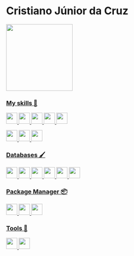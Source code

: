 # Cristiano Júnior da Cruz

 <div>
  <a href="https://github.com/cristiano-linvix">
<!--   <img height="180em" src="https://github-stats-livid.vercel.app/api?username=cristiano-linvix&show_icons=true&theme=dark&include_all_commits=true&count_private=true"/> -->
  <img height="180em" src="https://app-53q4p6u4zq-uc.a.run.app/?username=cristiano-linvix&show_icons=true&theme=dark&include_all_commits=true&count_private=true"/>
</div>

### My skills 🚀

<p>
   <img src="https://img.shields.io/badge/PHP-02569B?style=for-the-badge&logo=php&logoColor=white" height="30"/>
   <img src="https://img.shields.io/badge/laravel-E34F26?style=for-the-badge&logo=laravel&logoColor=white" height="30"/>
   <img src="https://img.shields.io/badge/lumen-E34F26?style=for-the-badge&logo=lumen&logoColor=white" height="30"/>
   <img src="https://img.shields.io/badge/bootstrap-563d7c?style=for-the-badge&logo=bootstrap&logoColor=white" height="30"/>
   <img src="https://img.shields.io/badge/Vue.js-35495E?style=for-the-badge&logo=vue.js&logoColor=4FC08D" height="30"/>
</p>
<p>
   <img src="https://img.shields.io/badge/react-563d7c?style=for-the-badge&logo=react&logoColor=#61DAFB" height="30"/>
   <img src="https://img.shields.io/badge/react--native-563d7c?style=for-the-badge&logo=react&logoColor=#61DAFB" height="30"/>
   <img src="https://img.shields.io/badge/styled--components-DB7093?style=for-the-badge&logo=styled-components&logoColor=white" height="30"/>
</p>

### Databases 🖌️

<p>
  <img src="https://img.shields.io/badge/-MySQL-F29111?style=for-the-badge&logo=mysql&logoColor=white" height="30"/>
  <img src="https://img.shields.io/badge/MariaDB-003545?style=for-the-badge&logo=mariadb&logoColor=white" height="30"/>
  <img src="https://img.shields.io/badge/PostgreSQL-316192?style=for-the-badge&logo=postgresql&logoColor=white" height="30"/>
  <img src="https://img.shields.io/badge/MongoDB-4EA94B?style=for-the-badge&logo=mongodb&logoColor=white" height="30"/>
  <img src="https://img.shields.io/badge/Firebase-F29D0C?style=for-the-badge&logo=firebase&logoColor=white" height="30"/>
  <img src="https://img.shields.io/badge/SQLite-07405E?style=for-the-badge&logo=sqlite&logoColor=white" height="30"/>
</p>

### Package Manager 📦
<p>
    <img src="https://img.shields.io/badge/Composer-885630?style=for-the-badge&logo=composer&logoColor=white" height="30"/>
    <img src="https://img.shields.io/badge/NPM-c43031?style=for-the-badge&logo=npm&logoColor=white" height="30"/>
    <img src="https://img.shields.io/badge/YARN-25799f?style=for-the-badge&logo=yarn&logoColor=white" height="30"/>
</p>

### Tools 🧰
<p>
     <img src="http://img.shields.io/badge/-Git-F1502F?style=for-the-badge&logo=git&logoColor=white" height="30"/>
     <img src="http://img.shields.io/badge/-Github-000000?style=for-the-badge&logo=github&logoColor=white" height="30"/>

</p>
